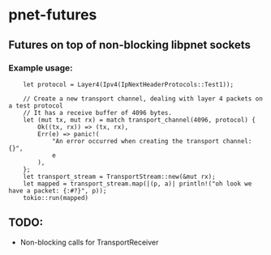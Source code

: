 # pnet-futures

## Futures on top of non-blocking libpnet sockets

### Example usage:

        let protocol = Layer4(Ipv4(IpNextHeaderProtocols::Test1));

        // Create a new transport channel, dealing with layer 4 packets on a test protocol
        // It has a receive buffer of 4096 bytes.
        let (mut tx, mut rx) = match transport_channel(4096, protocol) {
            Ok((tx, rx)) => (tx, rx),
            Err(e) => panic!(
                "An error occurred when creating the transport channel: {}",
                e
            ),
        };
        let transport_stream = TransportStream::new(&mut rx);
        let mapped = transport_stream.map(|(p, a)| println!("oh look we have a packet: {:#?}", p));
        tokio::run(mapped)


## TODO:

* Non-blocking calls for TransportReceiver